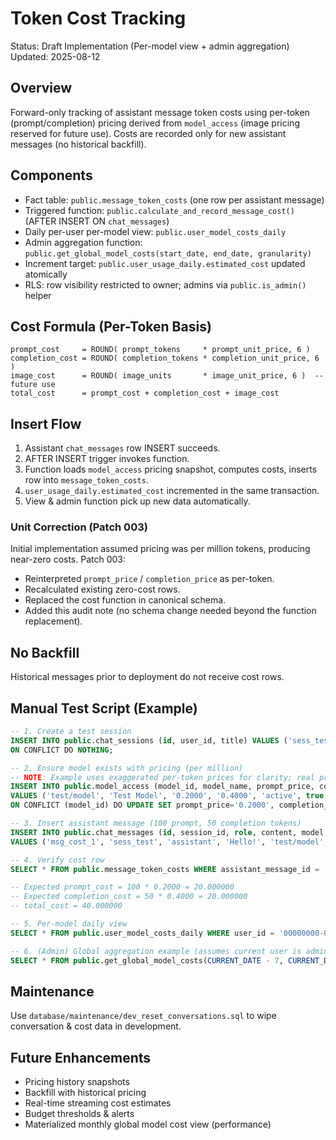 # Token Cost Tracking

Status: Draft Implementation (Per-model view + admin aggregation)
Updated: 2025-08-12

## Overview

Forward-only tracking of assistant message token costs using per-token (prompt/completion) pricing derived from `model_access` (image pricing reserved for future use). Costs are recorded only for new assistant messages (no historical backfill).

## Components

- Fact table: `public.message_token_costs` (one row per assistant message)
- Triggered function: `public.calculate_and_record_message_cost()` (AFTER INSERT ON `chat_messages`)
- Daily per-user per-model view: `public.user_model_costs_daily`
- Admin aggregation function: `public.get_global_model_costs(start_date, end_date, granularity)`
- Increment target: `public.user_usage_daily.estimated_cost` updated atomically
- RLS: row visibility restricted to owner; admins via `public.is_admin()` helper

## Cost Formula (Per-Token Basis)

```
prompt_cost     = ROUND( prompt_tokens     * prompt_unit_price, 6 )
completion_cost = ROUND( completion_tokens * completion_unit_price, 6 )
image_cost      = ROUND( image_units       * image_unit_price, 6 )  -- future use
total_cost      = prompt_cost + completion_cost + image_cost
```

## Insert Flow

1. Assistant `chat_messages` row INSERT succeeds.
2. AFTER INSERT trigger invokes function.
3. Function loads `model_access` pricing snapshot, computes costs, inserts row into `message_token_costs`.
4. `user_usage_daily.estimated_cost` incremented in the same transaction.
5. View & admin function pick up new data automatically.

### Unit Correction (Patch 003)

Initial implementation assumed pricing was per million tokens, producing near-zero costs. Patch 003:

- Reinterpreted `prompt_price` / `completion_price` as per-token.
- Recalculated existing zero-cost rows.
- Replaced the cost function in canonical schema.
- Added this audit note (no schema change needed beyond the function replacement).

## No Backfill

Historical messages prior to deployment do not receive cost rows.

## Manual Test Script (Example)

```sql
-- 1. Create a test session
INSERT INTO public.chat_sessions (id, user_id, title) VALUES ('sess_test', '00000000-0000-0000-0000-000000000001', 'Cost Test')
ON CONFLICT DO NOTHING;

-- 2. Ensure model exists with pricing (per million)
-- NOTE: Example uses exaggerated per-token prices for clarity; real prices will be much smaller.
INSERT INTO public.model_access (model_id, model_name, prompt_price, completion_price, status, is_free, is_pro, is_enterprise)
VALUES ('test/model', 'Test Model', '0.2000', '0.4000', 'active', true, true, true)
ON CONFLICT (model_id) DO UPDATE SET prompt_price='0.2000', completion_price='0.4000';

-- 3. Insert assistant message (100 prompt, 50 completion tokens)
INSERT INTO public.chat_messages (id, session_id, role, content, model, total_tokens, input_tokens, output_tokens)
VALUES ('msg_cost_1', 'sess_test', 'assistant', 'Hello!', 'test/model', 150, 100, 50);

-- 4. Verify cost row
SELECT * FROM public.message_token_costs WHERE assistant_message_id = 'msg_cost_1';

-- Expected prompt_cost = 100 * 0.2000 = 20.000000
-- Expected completion_cost = 50 * 0.4000 = 20.000000
-- total_cost = 40.000000

-- 5. Per-model daily view
SELECT * FROM public.user_model_costs_daily WHERE user_id = '00000000-0000-0000-0000-000000000001';

-- 6. (Admin) Global aggregation example (assumes current user is admin)
SELECT * FROM public.get_global_model_costs(CURRENT_DATE - 7, CURRENT_DATE, 'day');
```

## Maintenance

Use `database/maintenance/dev_reset_conversations.sql` to wipe conversation & cost data in development.

## Future Enhancements

- Pricing history snapshots
- Backfill with historical pricing
- Real-time streaming cost estimates
- Budget thresholds & alerts
- Materialized monthly global model cost view (performance)
